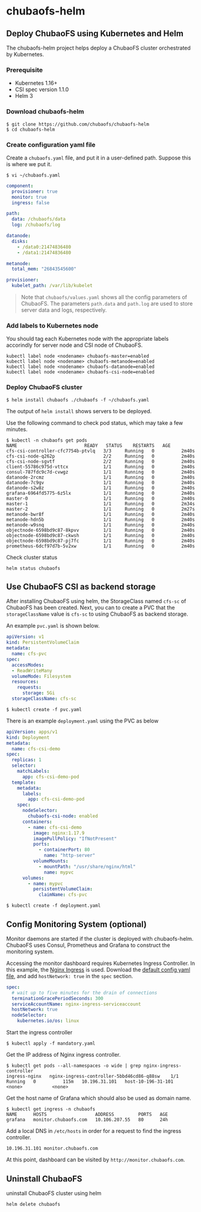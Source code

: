 
# chubaofs-helm

## Deploy ChubaoFS using Kubernetes and Helm

The chubaofs-helm project helps deploy a ChubaoFS cluster orchestrated by Kubernetes.

### Prerequisite 
- Kubernetes 1.16+
- CSI spec version 1.1.0
- Helm 3

### Download chubaofs-helm

```
$ git clone https://github.com/chubaofs/chubaofs-helm
$ cd chubaofs-helm
```

### Create configuration yaml file

Create a `chubaofs.yaml` file, and put it in a user-defined path. Suppose this is where we put it.

```
$ vi ~/chubaofs.yaml 
```

``` yaml
component:
  provisioner: true
  monitor: true
  ingress: false

path:
  data: /chubaofs/data
  log: /chubaofs/log

datanode:
  disks:
    - /data0:21474836480
    - /data1:21474836480 

metanode:
  total_mem: "26843545600"

provisioner:
  kubelet_path: /var/lib/kubelet
```

> Note that `chubaofs/values.yaml` shows all the config parameters of ChubaoFS.
> The parameters `path.data` and `path.log` are used to store server data and logs, respectively.

### Add labels to Kubernetes node

You should tag each Kubernetes node with the appropriate labels accorindly for server node and CSI node of ChubaoFS.

```
kubectl label node <nodename> chubaofs-master=enabled
kubectl label node <nodename> chubaofs-metanode=enabled
kubectl label node <nodename> chubaofs-datanode=enabled
kubectl label node <nodename> chubaofs-csi-node=enabled
```

### Deploy ChubaoFS cluster
```
$ helm install chubaofs ./chubaofs -f ~/chubaofs.yaml
```

The output of `helm install` shows servers to be deployed.

Use the following command to check pod status, which may take a few minutes.

```
$ kubectl -n chubaofs get pods
NAME                         READY   STATUS    RESTARTS   AGE
cfs-csi-controller-cfc7754b-ptvlq   3/3     Running   0          2m40s
cfs-csi-node-q262p                  2/2     Running   0          2m40s
cfs-csi-node-sgvtf                  2/2     Running   0          2m40s
client-55786c975d-vttcx             1/1     Running   0          2m40s
consul-787fdc9c7d-cvwgz             1/1     Running   0          2m40s
datanode-2rcmz                      1/1     Running   0          2m40s
datanode-7c9gv                      1/1     Running   0          2m40s
datanode-s2w8z                      1/1     Running   0          2m40s
grafana-6964fd5775-6z5lx            1/1     Running   0          2m40s
master-0                            1/1     Running   0          2m40s
master-1                            1/1     Running   0          2m34s
master-2                            1/1     Running   0          2m27s
metanode-bwr8f                      1/1     Running   0          2m40s
metanode-hdn5b                      1/1     Running   0          2m40s
metanode-w9snq                      1/1     Running   0          2m40s
objectnode-6598bd9c87-8kpvv         1/1     Running   0          2m40s
objectnode-6598bd9c87-ckwsh         1/1     Running   0          2m40s
objectnode-6598bd9c87-pj7fc         1/1     Running   0          2m40s
prometheus-6dcf97d7b-5v2xw          1/1     Running   0          2m40s
```

Check cluster status

```
helm status chubaofs
```

## Use ChubaoFS CSI as backend storage

After installing ChubaoFS using helm, the StorageClass named `cfs-sc` of ChubaoFS has been created. Next, you can to create
a PVC that the `storageClassName`  value is `cfs-sc` to using ChubaoFS as backend storage.

An example `pvc.yaml` is shown below.

```yaml
apiVersion: v1
kind: PersistentVolumeClaim
metadata:
  name: cfs-pvc
spec:
  accessModes:
  - ReadWriteMany
  volumeMode: Filesystem
  resources:
    requests:
      storage: 5Gi
  storageClassName: cfs-sc
```

```
$ kubectl create -f pvc.yaml
```

There is an example `deployment.yaml` using the PVC as below

```yaml
apiVersion: apps/v1
kind: Deployment
metadata:
  name: cfs-csi-demo
spec:
  replicas: 1
  selector:
    matchLabels:
      app: cfs-csi-demo-pod
  template:
    metadata:
      labels:
        app: cfs-csi-demo-pod
    spec:
      nodeSelector:
        chubaofs-csi-node: enabled
      containers:
        - name: cfs-csi-demo
          image: nginx:1.17.9
          imagePullPolicy: "IfNotPresent"
          ports:
            - containerPort: 80
              name: "http-server"
          volumeMounts:
            - mountPath: "/usr/share/nginx/html"
              name: mypvc
      volumes:
        - name: mypvc
          persistentVolumeClaim:
            claimName: cfs-pvc
```

```
$ kubectl create -f deployment.yaml
```

## Config Monitoring System (optional)

Monitor daemons are started if the cluster is deployed with chubaofs-helm. ChubaoFS uses Consul, Prometheus and Grafana to construct the monitoring system.

Accessing the monitor dashboard requires Kubernetes Ingress Controller. In this example, the [Nginx Ingress](https://github.com/kubernetes/ingress-nginx) is used. Download the [default config yaml file](https://raw.githubusercontent.com/kubernetes/ingress-nginx/master/deploy/static/mandatory.yaml), and add `hostNetwork: true` in the `spec` section.

```yaml
spec:
  # wait up to five minutes for the drain of connections
  terminationGracePeriodSeconds: 300
  serviceAccountName: nginx-ingress-serviceaccount
  hostNetwork: true
  nodeSelector:
    kubernetes.io/os: linux
```

Start the ingress controller

```
$ kubectl apply -f mandatory.yaml
```

Get the IP address of Nginx ingress controller.

```
$ kubectl get pods --all-namespaces -o wide | grep nginx-ingress-controller
ingress-nginx   nginx-ingress-controller-5bbd46cd86-q88sw    1/1     Running   0          115m   10.196.31.101   host-10-196-31-101   <none>           <none>
```

Get the host name of Grafana which should also be used as domain name.

```
$ kubectl get ingress -n chubaofs
NAME      HOSTS                  ADDRESS         PORTS   AGE
grafana   monitor.chubaofs.com   10.106.207.55   80      24h
```

Add a local DNS in `/etc/hosts` in order for a request to find the ingress controller.

```
10.196.31.101 monitor.chubaofs.com
```

At this point, dashboard can be visited by `http://monitor.chubaofs.com`.

## Uninstall ChubaoFS 

uninstall ChubaoFS cluster using helm

```
helm delete chubaofs
```
